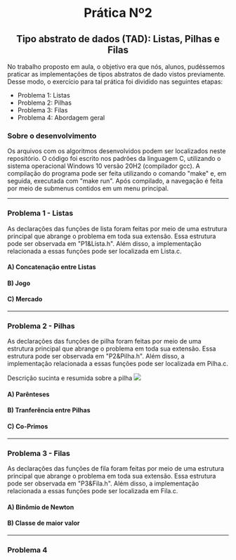 # <div align="center"> Prática Nº2</div>

## <div align="center">Tipo abstrato de dados (TAD): Listas, Pilhas e Filas</div>


No trabalho proposto em aula, o objetivo era que nós, alunos, pudéssemos praticar as implementações de tipos abstratos de dado vistos previamente. Desse modo, o exercício para tal prática foi dividido nas seguintes etapas:

- Problema 1: Listas
- Problema 2: Pilhas
- Problema 3: Filas
- Problema 4: Abordagem geral

### Sobre o desenvolvimento
Os arquivos com os algoritmos desenvolvidos podem ser localizados neste repositório. O código foi escrito nos padrões da linguagem C, utilizando o sistema operacional Windows 10 versão 20H2 (compilador gcc). A compilação do programa pode ser feita utilizando o comando "make" e, em seguida, executada com "make run". Após compilado, a navegação é feita por meio de submenus contidos em um menu principal.

---
### Problema 1 - Listas 

As declarações das funções de lista foram feitas por meio de uma estrutura principal que abrange o problema em toda sua extensão. Essa estrutura pode ser observada em "P1&Lista.h". Além disso, a implementação relacionada a essas funções pode ser localizada em Lista.c.

#### A) Concatenação entre Listas

#### B) Jogo

#### C) Mercado

---
### Problema 2 - Pilhas

As declarações das funções de pilha foram feitas por meio de uma estrutura principal que abrange o problema em toda sua extensão. Essa estrutura pode ser observada em "P2&Pilha.h". Além disso, a implementação relacionada a essas funções pode ser localizada em Pilha.c.

Descrição sucinta e resumida sobre a pilha
![](https://www.cos.ufrj.br/~rfarias/cos121/operacoesPilha2.png)

#### A) Parênteses

#### B) Tranferência entre Pilhas

#### C) Co-Primos

---
### Problema 3 - Filas

As declarações das funções de fila foram feitas por meio de uma estrutura principal que abrange o problema em toda sua extensão. Essa estrutura pode ser observada em "P3&Fila.h". Além disso, a implementação relacionada a essas funções pode ser localizada em Fila.c.

#### A) Binômio de Newton

#### B) Classe de maior valor

---
### Problema 4

